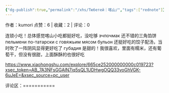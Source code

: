 ```yaml
---
{"dg-publish":true,"permalink":"/xhs/Тюбетей｜喀山/","tags":["rednote"]}
---
```


作者：kumori
点赞：6   |   收藏：2   |   评论：0

连锁小吃！总体感觉喀山小吃都挺好吃，没吃够
эчпочмак 还不错的三角馅饼
пельмени по-татарски с говяжьим мясом бульон 还挺好吃的饺子配汤，当时吹了一阵阴风显得更好吃了
губадия 是甜的！我很喜欢，里面有糯米，还有葡萄干，但没有很甜，上面酥酥的也很好吃

https://www.xiaohongshu.com/explore/665ce252000000000c019723?xsec_token=AB_7A3NFsGGAlN7iq5sQL1UDHwgOQQ33voGhVGK-6uJeE=&xsec_source=pc_user

评论区：===========

